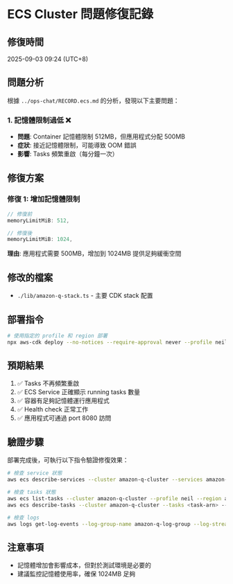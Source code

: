 # ECS Cluster 問題修復記錄

## 修復時間
2025-09-03 09:24 (UTC+8)

## 問題分析
根據 `../ops-chat/RECORD.ecs.md` 的分析，發現以下主要問題：

### 1. 記憶體限制過低 ❌
- **問題**: Container 記憶體限制 512MB，但應用程式分配 500MB
- **症狀**: 接近記憶體限制，可能導致 OOM 錯誤
- **影響**: Tasks 頻繁重啟（每分鐘一次）


## 修復方案

### 修復 1: 增加記憶體限制
```typescript
// 修復前
memoryLimitMiB: 512,

// 修復後  
memoryLimitMiB: 1024,
```
**理由**: 應用程式需要 500MB，增加到 1024MB 提供足夠緩衝空間


## 修改的檔案
- `./lib/amazon-q-stack.ts` - 主要 CDK stack 配置

## 部署指令
```bash
# 使用指定的 profile 和 region 部署
npx aws-cdk deploy --no-notices --require-approval never --profile neil --region ap-east-2
```

## 預期結果
1. ✅ Tasks 不再頻繁重啟
2. ✅ ECS Service 正確顯示 running tasks 數量
3. ✅ 容器有足夠記憶體運行應用程式
4. ✅ Health check 正常工作
5. ✅ 應用程式可通過 port 8080 訪問

## 驗證步驟
部署完成後，可執行以下指令驗證修復效果：

```bash
# 檢查 service 狀態
aws ecs describe-services --cluster amazon-q-cluster --services amazon-q-service --profile neil --region ap-east-2

# 檢查 tasks 狀態  
aws ecs list-tasks --cluster amazon-q-cluster --profile neil --region ap-east-2
aws ecs describe-tasks --cluster amazon-q-cluster --tasks <task-arn> --profile neil --region ap-east-2

# 檢查 logs
aws logs get-log-events --log-group-name amazon-q-log-group --log-stream-name <stream-name> --profile neil --region ap-east-2
```

## 注意事項
- 記憶體增加會影響成本，但對於測試環境是必要的
- 建議監控記憶體使用率，確保 1024MB 足夠
